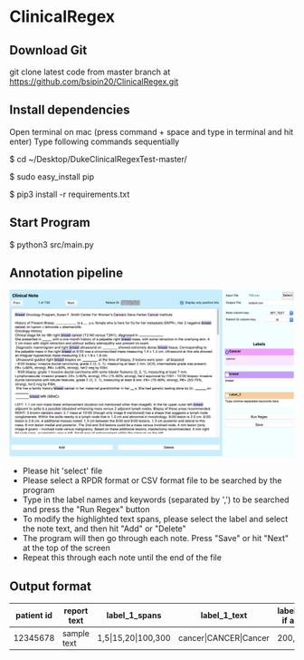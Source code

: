 # ClinicalRegex


## Download Git
git clone latest code from master branch at https://github.com/bsipin20/ClinicalRegex.git

## Install dependencies
Open terminal on mac (press command + space and type in terminal and hit enter)
Type following commands sequentially 

$ cd ~/Desktop/DukeClinicalRegexTest-master/

$ sudo easy\_install pip

$ pip3 install -r requirements.txt

## Start Program
$ python3 src/main.py

## Annotation pipeline
![img](ClinicalRegex.png)

- Please hit 'select' file
- Please select a RPDR format or CSV format file to be searched by the program
- Type in the label names and keywords (separated by ',') to be searched and press the "Run Regex" button
- To modify the highlighted text spans, please select the label and select the note text, and then hit "Add" or "Delete"
- The program will then go through each note. Press "Save" or hit "Next" at the top of the screen 
- Repeat this through each note until the end of the file 

## Output format

| patient id  | report text | label_1_spans     | label_1_text         | label_2_spans, if applicable | .... |
| ----------- | ----------- | ----------------- | -------------------- | ---------------------------- | ---- |
| 12345678    | sample text | 1,5\|15,20\|100,300 | cancer\|CANCER\|Cancer | 200,250                      | .... |

